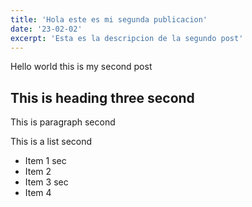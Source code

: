 ```yaml
---
title: 'Hola este es mi segunda publicacion'
date: '23-02-02'
excerpt: 'Esta es la descripcion de la segundo post'
---
```


Hello world this is my second post

## This is heading three second

This is paragraph second

This is a list second

- Item 1 sec
- Item 2
- Item 3 sec
- Item 4
